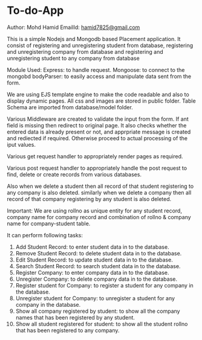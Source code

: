 # To-do-App

Author: Mohd Hamid
EmailId: hamid7825@gmail.com

This is a simple Nodejs and Mongodb based Placement application.
It consist of registering and unregistering student from database, registering and unregistering company from database
and registering and unregistering student to any company from database



Module Used:
Express: to handle request.
Mongoose: to connect to the mongobd
bodyParser: to easily access and manipulate data sent from the form.

We are using EJS template engine to make the code readable and also to display dynamic pages.
All css and images are stored in public folder.
Table Schema are imported from database/model folder.

Various Middleware are created to validate the input from the form. If ant field is missing then redirect to original page.
It also checks whether the entered data is already present or not, and apprpriate message is created and rediected if required.
Otherwise proceed to actual processing of the iput values.

Various get request handler to appropriately render pages as required.

Various post request handler to appropriately handle the post request to find, delete or create records from various databases.


Also when we delete a student then all record of that student registering to any company is also deleted.
similarly when we delete a company then all record of that company registering by any student is also deleted.

Important: We are using rollno as unique entity for any student record, company name for company record and combination of rollno & company name for company-student table.

It can perform following tasks:

1. Add Student Record: to enter student data in to the database.
2. Remove Student Record: to delete student data in to the database.
3. Edit Student Record: to update student data in to the database.
4. Search Student Record: to search student data in to the database.
5. Register Company: to enter company data in to the database.
6. Unregister Company: to delete company data in to the database.
7. Register student for Company: to register a student for any company in the database.
8. Unregister student for Company: to unregister a student for any company in the database.
9. Show all company registered by student: to show all the company names that has been registered by any student.
10. Show all student registered for student: to show all the student rollno that has been registered to any company.
